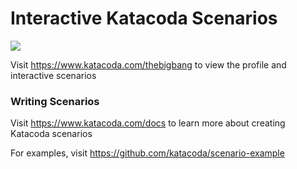 # Interactive Katacoda Scenarios

[![](http://shields.katacoda.com/katacoda/thebigbang/count.svg)](https://www.katacoda.com/thebigbang "Get your profile on Katacoda.com")

Visit https://www.katacoda.com/thebigbang to view the profile and interactive scenarios

### Writing Scenarios
Visit https://www.katacoda.com/docs to learn more about creating Katacoda scenarios

For examples, visit https://github.com/katacoda/scenario-example
